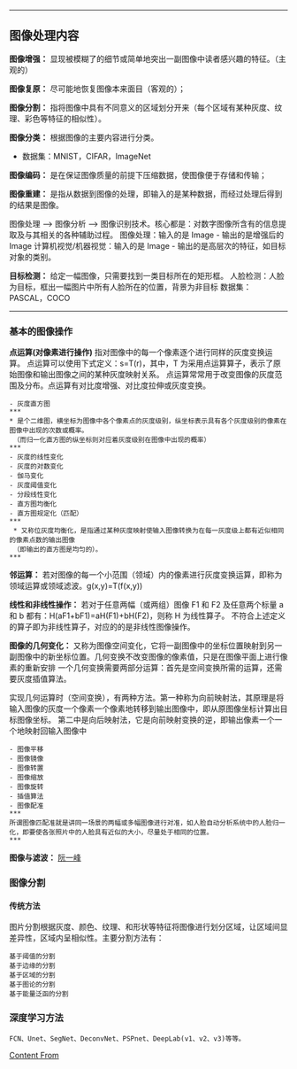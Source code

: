 ***
## 图像处理内容

**图像增强：** 显现被模糊了的细节或简单地突出一副图像中读者感兴趣的特征。（主观的）

**图像复原：** 尽可能地恢复图像本来面目（客观的）；

**图像分割：** 指将图像中具有不同意义的区域划分开来（每个区域有某种灰度、纹理、彩色等特征的相似性）。

**图像分类：** 根据图像的主要内容进行分类。
  * 数据集：MNIST，CIFAR，ImageNet

**图像编码：** 是在保证图像质量的前提下压缩数据，使图像便于存储和传输；

**图像重建：** 是指从数据到图像的处理，即输入的是某种数据，而经过处理后得到的结果是图像。


图像处理 --> 图像分析 --> 图像识别技术。核心都是：对数字图像所含有的信息提取及与其相关的各种辅助过程。
图像处理：输入的是 Image - 输出的是增强后的 Image
计算机视觉/机器视觉：输入的是 Image - 输出的是高层次的特征，如目标对象的类别。

**目标检测：** 给定一幅图像，只需要找到一类目标所在的矩形框。
人脸检测：人脸为目标，框出一幅图片中所有人脸所在的位置，背景为非目标
数据集：PASCAL，COCO
***
### 基本的图像操作
**点运算(对像素进行操作)** 指对图像中的每一个像素逐个进行同样的灰度变换运算。
点运算可以使用下式定义：s=T(r)，其中，T 为采用点运算算子，表示了原始图像和输出图像之间的某种灰度映射关系。
点运算常常用于改变图像的灰度范围及分布。点运算有对比度增强、对比度拉伸或灰度变换。
```
- 灰度直方图
***
* 是个二维图，横坐标为图像中各个像素点的灰度级别，纵坐标表示具有各个灰度级别的像素在图像中出现的次数或概率。
 （而归一化直方图的纵坐标则对应着灰度级别在图像中出现的概率）
***
- 灰度的线性变化
- 灰度的对数变化
- 伽马变化
- 灰度阈值变化
- 分段线性变化
- 直方图均衡化
- 直方图规定化（匹配）
***
 * 又称位灰度均衡化，是指通过某种灰度映射使输入图像转换为在每一灰度级上都有近似相同的像素点数的输出图像
 （即输出的直方图是均匀的）。
***
```
**邻运算：** 若对图像的每一个小范围（领域）内的像素进行灰度变换运算，即称为领域运算或领域滤波。g(x,y)=T(f(x,y))

**线性和非线性操作：** 若对于任意两幅（或两组）图像 F1 和 F2 及任意两个标量 a 和 b 都有：H(aF1+bF1)=aH(F1)+bH(F2)，则称 H 为线性算子。
不符合上述定义的算子即为非线性算子，对应的的是非线性图像操作。

**图像的几何变化：** 又称为图像空间变化，它将一副图像中的坐标位置映射到另一副图像中的新坐标位置。几何变换不改变图像的像素值，只是在图像平面上进行像素的重新安排
一个几何变换需要两部分运算：首先是空间变换所需的运算，还需要灰度插值算法。

实现几何运算时（空间变换），有两种方法。第一种称为向前映射法，其原理是将输入图像的灰度一个像素一个像素地转移到输出图像中，即从原图像坐标计算出目标图像坐标。
第二中是向后映射法，它是向前映射变换的逆，即输出像素一个一个地映射回输入图像中

```
- 图像平移
- 图像镜像
- 图像转置
- 图像缩放
- 图像旋转
- 插值算法
- 图像配准
***
所谓图像匹配准就是讲同一场景的两幅或多幅图像进行对准，如人脸自动分析系统中的人脸归一化，即要使各张照片中的人脸具有近似的大小，尽量处于相同的位置。
***
```
**图像与滤波：** [阮一峰](http://www.ruanyifeng.com/blog/2017/12/image-and-wave-filters.html)
### 图像分割
#### 传统方法
图片分割根据灰度、颜色、纹理、和形状等特征将图像进行划分区域，让区域间显差异性，区域内呈相似性。主要分割方法有：
```
基于阈值的分割
基于边缘的分割
基于区域的分割
基于图论的分割
基于能量泛函的分割
```
### 深度学习方法
```
FCN、Unet、SegNet、DeconvNet、PSPnet、DeepLab(v1、v2、v3)等等。
```
[Content From](https://blog.csdn.net/u012195214/article/details/81605279)
